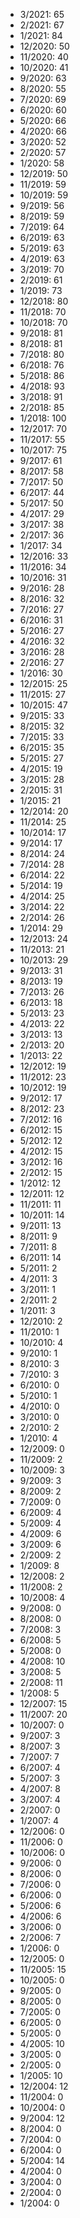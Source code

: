 *  3/2021: 65
*  2/2021: 67
*  1/2021: 84
*  12/2020: 50
*  11/2020: 40
*  10/2020: 41
*  9/2020: 63
*  8/2020: 55
*  7/2020: 69
*  6/2020: 60
*  5/2020: 66
*  4/2020: 66
*  3/2020: 52
*  2/2020: 57
*  1/2020: 58
*  12/2019: 50
*  11/2019: 59
*  10/2019: 59
*  9/2019: 56
*  8/2019: 59
*  7/2019: 64
*  6/2019: 63
*  5/2019: 63
*  4/2019: 63
*  3/2019: 70
*  2/2019: 61
*  1/2019: 73
*  12/2018: 80
*  11/2018: 70
*  10/2018: 70
*  9/2018: 81
*  8/2018: 81
*  7/2018: 80
*  6/2018: 76
*  5/2018: 86
*  4/2018: 93
*  3/2018: 91
*  2/2018: 85
*  1/2018: 100
*  12/2017: 70
*  11/2017: 55
*  10/2017: 75
*  9/2017: 61
*  8/2017: 58
*  7/2017: 50
*  6/2017: 44
*  5/2017: 50
*  4/2017: 29
*  3/2017: 38
*  2/2017: 36
*  1/2017: 34
*  12/2016: 33
*  11/2016: 34
*  10/2016: 31
*  9/2016: 28
*  8/2016: 32
*  7/2016: 27
*  6/2016: 31
*  5/2016: 27
*  4/2016: 32
*  3/2016: 28
*  2/2016: 27
*  1/2016: 30
*  12/2015: 25
*  11/2015: 27
*  10/2015: 47
*  9/2015: 33
*  8/2015: 32
*  7/2015: 33
*  6/2015: 35
*  5/2015: 27
*  4/2015: 19
*  3/2015: 28
*  2/2015: 31
*  1/2015: 21
*  12/2014: 20
*  11/2014: 25
*  10/2014: 17
*  9/2014: 17
*  8/2014: 24
*  7/2014: 28
*  6/2014: 22
*  5/2014: 19
*  4/2014: 25
*  3/2014: 22
*  2/2014: 26
*  1/2014: 29
*  12/2013: 24
*  11/2013: 21
*  10/2013: 29
*  9/2013: 31
*  8/2013: 19
*  7/2013: 26
*  6/2013: 18
*  5/2013: 23
*  4/2013: 22
*  3/2013: 13
*  2/2013: 20
*  1/2013: 22
*  12/2012: 19
*  11/2012: 23
*  10/2012: 19
*  9/2012: 17
*  8/2012: 23
*  7/2012: 16
*  6/2012: 15
*  5/2012: 12
*  4/2012: 15
*  3/2012: 16
*  2/2012: 15
*  1/2012: 12
*  12/2011: 12
*  11/2011: 11
*  10/2011: 14
*  9/2011: 13
*  8/2011: 9
*  7/2011: 8
*  6/2011: 14
*  5/2011: 2
*  4/2011: 3
*  3/2011: 1
*  2/2011: 2
*  1/2011: 3
*  12/2010: 2
*  11/2010: 1
*  10/2010: 4
*  9/2010: 1
*  8/2010: 3
*  7/2010: 3
*  6/2010: 0
*  5/2010: 1
*  4/2010: 0
*  3/2010: 0
*  2/2010: 2
*  1/2010: 4
*  12/2009: 0
*  11/2009: 2
*  10/2009: 3
*  9/2009: 3
*  8/2009: 2
*  7/2009: 0
*  6/2009: 4
*  5/2009: 4
*  4/2009: 6
*  3/2009: 6
*  2/2009: 2
*  1/2009: 8
*  12/2008: 2
*  11/2008: 2
*  10/2008: 4
*  9/2008: 0
*  8/2008: 0
*  7/2008: 3
*  6/2008: 5
*  5/2008: 0
*  4/2008: 10
*  3/2008: 5
*  2/2008: 11
*  1/2008: 5
*  12/2007: 15
*  11/2007: 20
*  10/2007: 0
*  9/2007: 3
*  8/2007: 3
*  7/2007: 7
*  6/2007: 4
*  5/2007: 3
*  4/2007: 8
*  3/2007: 4
*  2/2007: 0
*  1/2007: 4
*  12/2006: 0
*  11/2006: 0
*  10/2006: 0
*  9/2006: 0
*  8/2006: 0
*  7/2006: 0
*  6/2006: 0
*  5/2006: 6
*  4/2006: 6
*  3/2006: 0
*  2/2006: 7
*  1/2006: 0
*  12/2005: 0
*  11/2005: 15
*  10/2005: 0
*  9/2005: 0
*  8/2005: 0
*  7/2005: 0
*  6/2005: 0
*  5/2005: 0
*  4/2005: 10
*  3/2005: 0
*  2/2005: 0
*  1/2005: 10
*  12/2004: 12
*  11/2004: 0
*  10/2004: 0
*  9/2004: 12
*  8/2004: 0
*  7/2004: 0
*  6/2004: 0
*  5/2004: 14
*  4/2004: 0
*  3/2004: 0
*  2/2004: 0
*  1/2004: 0